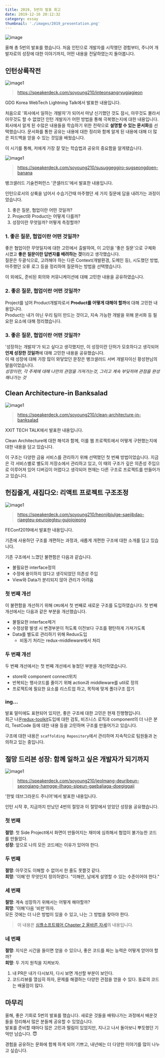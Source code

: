 ```yaml
---
title: 2019, 5번의 발표 회고
date: 2019-12-16 20:12:32
category: essay
thumbnail: './images/2019_presentation.png'
---
```


![image](./images/2019_presentation.png)

올해 총 5번의 발표를 했습니다. 처음 인턴으로 개발자를 시작했던 경험부터, 주니어 개발자로의 성장에 대한 이야기까지, 어떤 내용을 전달하였는지 돌아봅니다.

## 인턴상륙작전

![image1](./images/slide_0.jpg)

> https://speakerdeck.com/soyoung210/inteonsangryugjagjeon

GDG Korea WebTech Lightning Talk에서 발표한 내용입니다.

처음으로 '회사에서 일하는 개발자'가 되어서 마냥 신기했던 것도 잠시, 아무것도 몰라서 아무것도 할 수 없었던 인턴 개발자가 어떤 방법을 통해 극복했는지에 대한 내용입니다.  
회사에서 알게 된 수많은 내용들을 학습하기 위한 전략으로 **설명할 수 있는 문서화**를 선택했습니다. 문서화를 통한 공유는 내용에 대한 정리와 함께 알게 된 내용에 대해 더 많은 피드백을 얻을 수 있는 것임을 배웠습니다.

이 시기를 통해, 저에게 가장 잘 맞는 학습법과 공유의 중요함을 알게됐습니다.

![image1](./images/slide_1.jpg)

> https://speakerdeck.com/soyoung210/susuggeggiro-sugseongdoen-banana

뱅크샐러드 기술컨퍼런스 '콘샐러드'에서 발표한 내용입니다.

인턴으로서의 상륙을 넘어서 수습기간때 마주했던 세 가지 질문에 답을 내려가는 과정이었습니다.

1. 좋은 질문, 협업이란 어떤 것일까?
2. Project와 Product는 어떻게 다를까?
3. 성장이란 무엇일까? 어떻게 측정할까?

### 1. 좋은 질문, 협업이란 어떤 것일까?

좋은 협업이란 무엇일지에 대한 고민에서 출발하여, 이 고민을 '좋은 질문'으로 구체화 시켰고 **좋은 질문이란 답변자를 배려하는 것**이라고 생각했습니다.  
질문은 두괄식으로, 고려해야 하는 다른 Context(개발환경, 도메인 등), 시도했던 방법, 마주했던 오류 로그 등을 정리하여 질문하는 방법을 선택했습니다.

이 외에도, 준비된 회의와 커뮤니케이션에 대해 고민한 내용을 공유하였습니다.

### 2. 좋은 질문, 협업이란 어떤 것일까?

Project를 넘어 Product개발자로서 **Product를 어떻게 대해야 할까**에 대해 고민한 내용입니다.  
Product는 내가 아닌 우리 팀이 만드는 것이고, 지속 가능한 개발을 위해 문서화 등 필요한 요소에 대해 정리했습니다.

### 3. 좋은 질문, 협업이란 어떤 것일까?

'성장하는 개발자'가 되고 싶다고 생각했지만, 이 성장이란 단허가 모호하다고 생각되어 **언제 성장한 것일까**에 대해 고민한 내용을 공유했습니다.  
이 때 성장에 대해 가장 많이 와닿았던 문장은 뱅크샐러드 서버 개발자이신 황성현님의 말씀이었습니다.  
_성장이란, 각 주제에 대해 나만의 관점을 가져가는것, 그리고 계속 부딪히며 관점을 완성해나가는 것_

## Clean Architecture-in Banksalad

![image1](./images/slide_2.jpg)

> https://speakerdeck.com/soyoung210/clean-architecture-in-banksalad

XXIT TECH TALK에서 발표한 내용입니다.

Clean Architecture에 대한 해석과 함께, 이를 웹 프로젝트에서 어떻게 구현했는지에 대한 내용을 담고 있습니다.

이 구조는 다양한 금융 서비스를 관리하기 위해 선택했던 첫 번째 방법이었습니다. 지금은 각 서비스별로 별도의 저장소에서 관리하고 있고, 이 때의 구조가 깊은 의존성 주입으로 이루어져 있어 디버깅이 어렵다고 생각되어 현재는 다른 구조로 프로젝트를 만들어가고 있습니다.

## 헌집줄게, 새집다오: 리액트 프로젝트 구조조정

![image1](./images/slide_3.jpg)

> https://speakerdeck.com/soyoung210/heonjibjulge-saejibdao-riaegteu-peurojegteu-gujojojeong

FEConf2019에서 발표한 내용입니다.

기존에 사용하던 구조를 개편하는 과정과, 새롭게 개편한 구조에 대한 소개를 담고 있습니다.

기존 구조에서 느꼈던 불편함은 다음과 같습니다.

- 불필요한 interface정의
- 수정에 용이하지 않다고 생각되었던 의존성 주입
- View와 Data가 분리되지 않아 관리가 어려움

### 첫 번째 개선

이 불편함을 개선하기 위해 `CMS`에서 첫 번째로 새로운 구조를 도입하였습니다. 첫 번째 개선에서는 다음과 같은 부분을 개선했습니다.

- 불필요한 interface제거
- 수정상황 발생 시 변경부분이 적도록 이전보다 구조를 평탄하게 가져가도록
- Data를 별도로 관리하기 위해 Redux도입
  - 비동기 처리는 redux-middleware에서 처리

### 두 번째 개선

두 번째 개선에서는 첫 번째 개선에서 놓쳤던 부분을 개선하였습니다.

- store와 component connect위치
- 반복되는 행사코드를 줄이기 위해 action과 middleware를 util로 정의
- 프로젝트에 필요한 요소를 리스트업 하고, 목적에 맞게 폴더구조 잡기

### ing...

발표 말미에도 표현되어 있지만, 좋은 구조에 대한 고민은 현재 진행형입니다.  
최근 나온[redux-toolkit](https://redux-toolkit.js.org/)도입에 대한 검토, 비즈니스 로직과 component의 더 나은 분리, TestCode 등에 대한 내용 등을 고민하며 구조를 만들어가고 있습니다.

구조에 대한 내용은 `scaffolding Repository`에서 관리하며 지속적으로 팀원들과 논의하고 있는 중입니다.

## 절망 드리븐 성장: 함께 일하고 싶은 개발자가 되기까지

![image1](./images/slide_4.jpg)

> https://speakerdeck.com/soyoung210/jeolmang-deuribeun-seongjang-hamgge-ilhago-sipeun-gaebaljaga-doegiggaji

'한빛 데브그라운드 주니어'에서 발표한 내용입니다.

인턴 시작 후, 지금까지 만났던 4번의 절망과 이 절망에서 얻었던 성장을 공유했습니다.

### 첫 번째

**절망**: 첫 Side Project에서 화면이 만들어지는 재미에 심취해서 협업이 불가능한 코드를 만들었다.  
**성장**: 앞으로 나의 모든 코드에는 이유가 있어야 한다.

### 두 번째

**절망**: 아무것도 이해할 수 없어서 한 줄도 못짤것 같다.  
**희망**: '이해'란 무엇인지 정의하였다. "이해란, 남에게 설명할 수 있는 수준이어야 한다."

### 세 번째

**절망**: 계속 성장하기 위해서는 어떻게 해야할까?  
**희망**: '이해'다음 '비판'하자.  
모든 것에는 더 나은 방법이 있을 수 있고, 나는 그 방법을 찾아야 한다.

> 이 내용은 [심플소프트웨어 Chapter 2 올바른 자세](https://so-so.dev/essay/simple-software/#chapter-2-올바른-자세)의 내용입니다.

### 네 번째

**절망**: 지식은 시간을 들이면 얻을 수 있으나, 좋은 코드를 짜는 능력은 어떻게 얻어야 할까?  
**희망**: 두 가지 원칙을 지켜보자.

1. 내 PR은 내가 다시보자, 다시 보면 개선할 부분이 보인다.
2. 코드리뷰를 열심히 하자, 문제를 해결하는 다양한 관점을 얻을 수 있다. 동료의 코드는 배울점이 많다.

## 마무리

올해, 좋은 기회로 5번의 발표를 했습니다. 새로운 것들을 배워나가는 과정에서 배운것들을 정리해서 많은 분들께 공유할 수 있었습니다.  
발표를 준비할 때마다 많은 고민과 떨림이 있었지만, 지나고 나서 돌아보니 뿌듯했던 기억만 남습니다. 😇

경험을 공유하는 문화에 함께 하게 되어 기쁘고, 내년에는 더 다양한 이야기를 많이 나누고 싶습니다.
